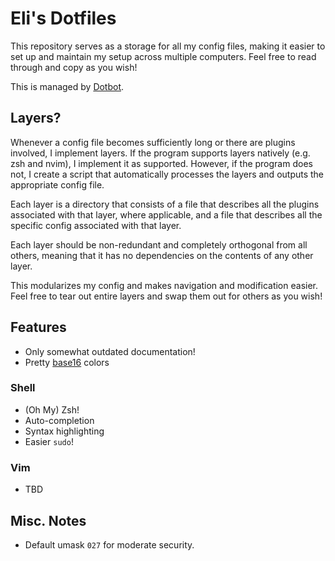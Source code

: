 # Eli's Dotfiles

This repository serves as a storage for all my config files, making it easier to
set up and maintain my setup across multiple computers. Feel free to read through
and copy as you wish!

This is managed by [Dotbot](https://git.io/dotbot).

## Layers?

Whenever a config file becomes sufficiently long or there are plugins involved,
I implement layers. If the program supports layers natively (e.g. zsh and nvim),
I implement it as supported. However, if the program does not, I create a script
that automatically processes the layers and outputs the appropriate config file.

Each layer is a directory that consists of a file that describes all the plugins
associated with that layer, where applicable, and a file that describes all the
specific config associated with that layer.

Each layer should be non-redundant and completely orthogonal from all others,
meaning that it has no dependencies on the contents of any other layer.

This modularizes my config and makes navigation and modification easier. Feel
free to tear out entire layers and swap them out for others as you wish!

## Features

* Only somewhat outdated documentation!
* Pretty [base16](https://github.com/chriskempson/base16) colors

### Shell

* (Oh My) Zsh!
* Auto-completion
* Syntax highlighting
* Easier `sudo`!

### Vim

* TBD

## Misc. Notes

* Default umask `027` for moderate security.
